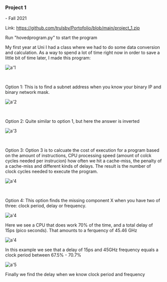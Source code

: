 <h3>Project 1</h3> - Fall 2021

Link: https://github.com/trulsbv/Portofolio/blob/main/project_1.zip

Run "hovedprogram.py" to start the program


My first year at Uni I had a class where we had to do some data conversion and calculation. As a way to spend a lot of time right now in order to save a little bit of time later, I made this program:

![a'1](https://media.github.uio.no/user/8067/files/fff38b9b-05f9-4f0e-95e7-ab002281d37b)

<br>

Option 1:
This is to find a subnet address when you know your binary IP and binary network mask.

![a'2](https://media.github.uio.no/user/8067/files/57af99c7-7bfa-45c2-b552-ad941d1c836f)

<br>

Option 2:
Quite similar to option 1, but here the answer is inverted

![a'3](https://media.github.uio.no/user/8067/files/7e311863-b22b-483f-8582-5b8973d1622d)

<br>

Option 3:
Option 3 is to calcuate the cost of execution for a program based on the amount of instructions, CPU processing speed (amount of colck cycles needed per instrucion) how often we hit a cache-miss, the penalty of a cache-miss and different kinds of delays. The result is the number of clock cycles needed to execute the program.

![a'4](https://media.github.uio.no/user/8067/files/fba5d5a1-aabd-4e0f-af95-6cafe094a447)

<br>

Option 4: 
This option finds the missing component X when you have two of three: clock period, delay or frequency.

![a'4](https://media.github.uio.no/user/8067/files/4bd01a8e-866d-40f2-8473-b7e4aa706f48)

Here we see a CPU that does work 70% of the time, and a total delay of 15ps (pico seconds). That amounts to a ferquency of 45.46 GHz

![a'4](https://media.github.uio.no/user/8067/files/329f2ea8-4388-47ed-8d12-94545bb2adb0)

In this example we see that a delay of 15ps and 45GHz frequency equals a clock period between 67.5% - 70.7%

![a'5](https://media.github.uio.no/user/8067/files/93710efd-e51c-49f1-a493-7ea6eb97aec1)

Finally we find the delay when we know clock period and frequency

